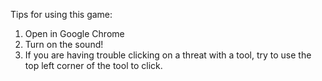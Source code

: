Tips for using this game:

1. Open in Google Chrome
2. Turn on the sound!
3. If you are having trouble clicking on a threat with a tool, try to use the top left corner of the tool to click.